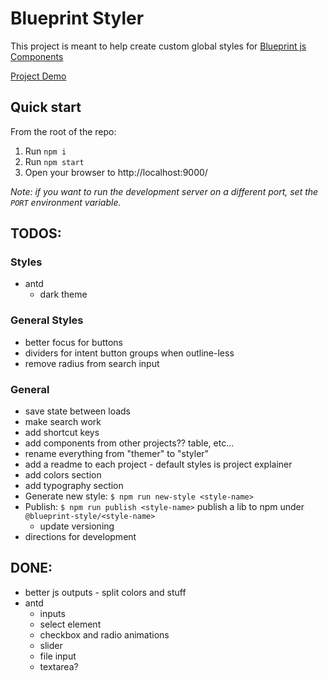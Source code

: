 # Blueprint Styler

This project is meant to help create custom global styles for [Blueprint js Components](https://blueprintjs.com/docs/)

[Project Demo](https://stash.pnnl.gov/pages/UXRSRC/blueprint-styler/master/browse/dist/index.html)

## Quick start

From the root of the repo:

1. Run `npm i`
1. Run `npm start`
1. Open your browser to http://localhost:9000/

*Note: if you want to run the development server on a different port, set the `PORT` environment variable.*


## TODOS:

### Styles
- antd
  - dark theme

### General Styles
- better focus for buttons
- dividers for intent button groups when outline-less
- remove radius from search input


### General
- save state between loads
- make search work
- add shortcut keys
- add components from other projects?? table, etc...
- rename everything from "themer" to "styler"
- add a readme to each project - default styles is project explainer
- add colors section
- add typography section
- Generate new style: `$ npm run new-style <style-name>`
- Publish: `$ npm run publish <style-name>` publish a lib to npm under `@blueprint-style/<style-name>`
  - update versioning
- directions for development

## DONE:
* better js outputs - split colors and stuff
* antd
  * inputs
  * select element
  * checkbox and radio animations
  * slider
  * file input
  * textarea?
